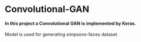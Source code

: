 # Convolutional-GAN
<h4>In this project a Convolutional GAN is implemented by Keras.</h4>
Model is used for generating simpsons-faces dataset.
